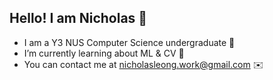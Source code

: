 ## Hello! I am Nicholas 👋

- I am a Y3 NUS Computer Science undergraduate 🔭
- I’m currently learning about ML & CV 🌱
- You can contact me at nicholasleong.work@gmail.com ✉️  
<!--
**nicleongyj/nicleongyj** is a ✨ _special_ ✨ repository because its `README.md` (this file) appears on your GitHub profile.

Here are some ideas to get you started:

- 🔭 I’m currently working on ...
- 🌱 I’m currently learning ...
- 👯 I’m looking to collaborate on ...
- 🤔 I’m looking for help with ...
- 💬 Ask me about ...
- 📫 How to reach me: ...
- 😄 Pronouns: ...
- ⚡ Fun fact: ...
-->
